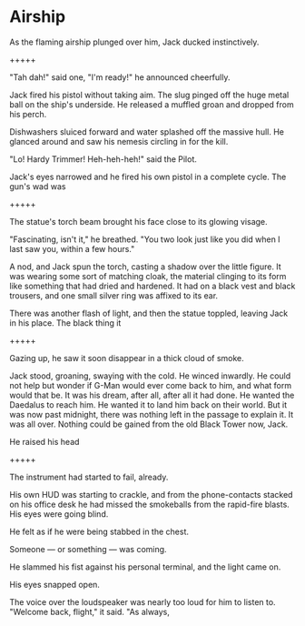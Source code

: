 # Airship

As the flaming airship plunged over him, Jack ducked instinctively.

+++++

"Tah dah!" said one, "I'm ready!" he announced cheerfully.

Jack fired his pistol without taking aim. The slug pinged off the huge metal ball on the ship's underside. He released a muffled groan and dropped from his perch.

Dishwashers sluiced forward and water splashed off the massive hull. He glanced around and saw his nemesis circling in for the kill.

"Lo! Hardy Trimmer! Heh-heh-heh!" said the Pilot.

Jack's eyes narrowed and he fired his own pistol in a complete cycle. The gun's wad was

+++++

The statue's torch beam brought his face close to its glowing visage.

"Fascinating, isn't it," he breathed. "You two look just like you did when I last saw you, within a few hours."

A nod, and Jack spun the torch, casting a shadow over the little figure. It was wearing some sort of matching cloak, the material clinging to its form like something that had dried and hardened. It had on a black vest and black trousers, and one small silver ring was affixed to its ear.

There was another flash of light, and then the statue toppled, leaving Jack in his place. The black thing it

+++++

Gazing up, he saw it soon disappear in a thick cloud of smoke.

Jack stood, groaning, swaying with the cold. He winced inwardly. He could not help but wonder if G-Man would ever come back to him, and what form would that be. It was his dream, after all, after all it had done. He wanted the Daedalus to reach him. He wanted it to land him back on their world. But it was now past midnight, there was nothing left in the passage to explain it. It was all over. Nothing could be gained from the old Black Tower now, Jack.

He raised his head

+++++

The instrument had started to fail, already.

His own HUD was starting to crackle, and from the phone-contacts stacked on his office desk he had missed the smokeballs from the rapid-fire blasts. His eyes were going blind.

He felt as if he were being stabbed in the chest.

Someone — or something — was coming.

He slammed his fist against his personal terminal, and the light came on.

His eyes snapped open.

The voice over the loudspeaker was nearly too loud for him to listen to. "Welcome back, flight," it said. "As always,

